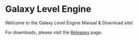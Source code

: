 # Galaxy Level Engine
Welcome to the Galaxy Level Engine Manual & Download site!

For downloads, please visit the [Releases](Releases) page.

